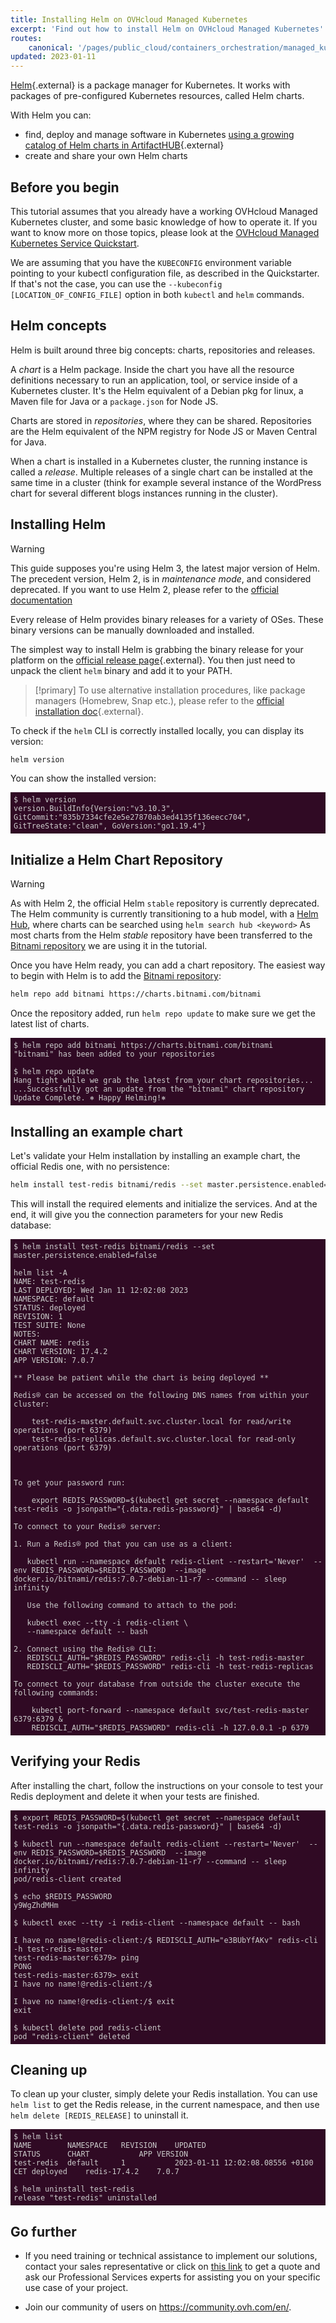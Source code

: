 ```yaml
---
title: Installing Helm on OVHcloud Managed Kubernetes
excerpt: 'Find out how to install Helm on OVHcloud Managed Kubernetes'
routes:
    canonical: '/pages/public_cloud/containers_orchestration/managed_kubernetes/installing-helm'
updated: 2023-01-11
---
```



<style>
 pre {
     font-size: 14px;
 }
 pre.console {
   background-color: #300A24; 
   color: #ccc;
   font-family: monospace;
   padding: 5px;
   margin-bottom: 5px;
 }
 pre.console code {
   border: solid 0px transparent;
   font-family: monospace !important;
 }
 .small {
     font-size: 0.75em;
 }
</style>

[Helm](https://docs.helm.sh/){.external} is a package manager for Kubernetes. It works with packages of pre-configured Kubernetes resources, called Helm charts. 

With Helm you can:

- find, deploy and manage software in Kubernetes [using a growing catalog of Helm charts in ArtifactHUB](https://artifacthub.io/){.external}
- create and share your own Helm charts

## Before you begin

This tutorial assumes that you already have a working OVHcloud Managed Kubernetes cluster, and some basic knowledge of how to operate it. If you want to know more on those topics, please look at the [OVHcloud Managed Kubernetes Service Quickstart](/pages/public_cloud/containers_orchestration/managed_kubernetes/deploying-hello-world).

We are assuming that you have the `KUBECONFIG` environment variable pointing to your kubectl configuration file, as described in the Quickstarter. If that's not the case, you can use the `--kubeconfig [LOCATION_OF_CONFIG_FILE]` option in both `kubectl` and `helm` commands. 

## Helm concepts

Helm is built around three big concepts: charts, repositories and releases.

A *chart* is a Helm package. Inside the chart you have all the resource definitions necessary to run an application, tool, or service inside of a Kubernetes cluster. It's the Helm equivalent of a Debian pkg for linux, a Maven file for Java or a `package.json` for Node JS.

Charts are stored in *repositories*, where they can be shared. Repositories are the Helm equivalent of the NPM registry for Node JS or Maven Central for Java.

When a chart is installed in a Kubernetes cluster, the running instance is called a *release*. Multiple releases of a single chart can be installed at the same time in a cluster (think for example several instance of the WordPress chart for several different blogs instances running in the cluster). 


## Installing Helm

> [!warning]
> This guide supposes you're using Helm 3, the latest major version of Helm.
> The precedent version, Helm 2, is in *maintenance mode*, and considered deprecated.
> If you want to use Helm 2, please refer to the [official documentation](https://v2.helm.sh/)

Every release of Helm provides binary releases for a variety of OSes. These binary versions can be manually downloaded and installed. 

The simplest way to install Helm is grabbing the binary release for your platform on the [official release page](https://github.com/helm/helm/releases/latest){.external}. You then just need to unpack the client `helm` binary and add it to your PATH.

> [!primary]
> To use alternative installation procedures, like package managers (Homebrew, Snap etc.), please refer to the [official installation doc](https://docs.helm.sh/using_helm/#installing-helm){.external}.

To check if the `helm` CLI is correctly installed locally, you can display its version:

```bash
helm version
```

You can show the installed version:

<pre class="console"><code>$ helm version
version.BuildInfo{Version:"v3.10.3", GitCommit:"835b7334cfe2e5e27870ab3ed4135f136eecc704", GitTreeState:"clean", GoVersion:"go1.19.4"}
</code></pre>


## Initialize a Helm Chart Repository

> [!warning]
> As with Helm 2, the official Helm `stable` repository is currently deprecated. 
> The Helm community is currently transitioning to a hub model, with a [Helm Hub](https://hub.helm.sh/), where charts can be searched using `helm search hub <keyword>`
> As most charts from the Helm *stable* repository have been transferred to the [Bitnami repository](https://github.com/bitnami/charts/) we are using it in the tutorial.

Once you have Helm ready, you can add a chart repository. The easiest way to begin with Helm is to add the [Bitnami repository](https://github.com/bitnami/charts/):

```bash
helm repo add bitnami https://charts.bitnami.com/bitnami
```

Once the repository added, run `helm repo update` to make sure we get the latest list of charts.

<pre class="console"><code>$ helm repo add bitnami https://charts.bitnami.com/bitnami
"bitnami" has been added to your repositories

$ helm repo update
Hang tight while we grab the latest from your chart repositories...
...Successfully got an update from the "bitnami" chart repository
Update Complete. ⎈ Happy Helming!⎈
</code></pre>


## Installing an example chart

Let's validate your Helm installation by installing an example chart, the official Redis one, with no persistence:

```bash
helm install test-redis bitnami/redis --set master.persistence.enabled=false
```


This will install the required elements and initialize the services. And at the end, it will give you the connection parameters for your new Redis database:


<pre class="console"><code>$ helm install test-redis bitnami/redis --set master.persistence.enabled=false

helm list -A
NAME: test-redis
LAST DEPLOYED: Wed Jan 11 12:02:08 2023
NAMESPACE: default
STATUS: deployed
REVISION: 1
TEST SUITE: None
NOTES:
CHART NAME: redis
CHART VERSION: 17.4.2
APP VERSION: 7.0.7

** Please be patient while the chart is being deployed **

Redis&reg; can be accessed on the following DNS names from within your cluster:

    test-redis-master.default.svc.cluster.local for read/write operations (port 6379)
    test-redis-replicas.default.svc.cluster.local for read-only operations (port 6379)



To get your password run:

    export REDIS_PASSWORD=$(kubectl get secret --namespace default test-redis -o jsonpath="{.data.redis-password}" | base64 -d)

To connect to your Redis&reg; server:

1. Run a Redis&reg; pod that you can use as a client:

   kubectl run --namespace default redis-client --restart='Never'  --env REDIS_PASSWORD=$REDIS_PASSWORD  --image docker.io/bitnami/redis:7.0.7-debian-11-r7 --command -- sleep infinity

   Use the following command to attach to the pod:

   kubectl exec --tty -i redis-client \
   --namespace default -- bash

2. Connect using the Redis&reg; CLI:
   REDISCLI_AUTH="$REDIS_PASSWORD" redis-cli -h test-redis-master
   REDISCLI_AUTH="$REDIS_PASSWORD" redis-cli -h test-redis-replicas

To connect to your database from outside the cluster execute the following commands:

    kubectl port-forward --namespace default svc/test-redis-master 6379:6379 &
    REDISCLI_AUTH="$REDIS_PASSWORD" redis-cli -h 127.0.0.1 -p 6379
</code></pre>

## Verifying your Redis

After installing the chart, follow the instructions on your console to test your Redis deployment and delete it when your tests are finished.

<pre class="console"><code>$ export REDIS_PASSWORD=$(kubectl get secret --namespace default test-redis -o jsonpath="{.data.redis-password}" | base64 -d)

$ kubectl run --namespace default redis-client --restart='Never'  --env REDIS_PASSWORD=$REDIS_PASSWORD  --image docker.io/bitnami/redis:7.0.7-debian-11-r7 --command -- sleep infinity
pod/redis-client created

$ echo $REDIS_PASSWORD
y9WgZhdMHm

$ kubectl exec --tty -i redis-client --namespace default -- bash

I have no name!@redis-client:/$ REDISCLI_AUTH="e3BUbYfAKv" redis-cli -h test-redis-master
test-redis-master:6379> ping
PONG
test-redis-master:6379> exit
I have no name!@redis-client:/$

I have no name!@redis-client:/$ exit
exit

$ kubectl delete pod redis-client
pod "redis-client" deleted
</code></pre>

## Cleaning up

To clean up your cluster, simply delete your Redis installation. You can use `helm list` to get the Redis release, in the current namespace, and then use `helm delete [REDIS_RELEASE]` to uninstall it.

<pre class="console"><code>$ helm list
NAME      	NAMESPACE	REVISION	UPDATED                            	STATUS  	CHART       	APP VERSION
test-redis	default  	1       	2023-01-11 12:02:08.08556 +0100 CET	deployed	redis-17.4.2	7.0.7

$ helm uninstall test-redis
release "test-redis" uninstalled
</code></pre>

## Go further

- If you need training or technical assistance to implement our solutions, contact your sales representative or click on [this link](https://www.ovhcloud.com/de/professional-services/) to get a quote and ask our Professional Services experts for assisting you on your specific use case of your project.

- Join our community of users on <https://community.ovh.com/en/>.
